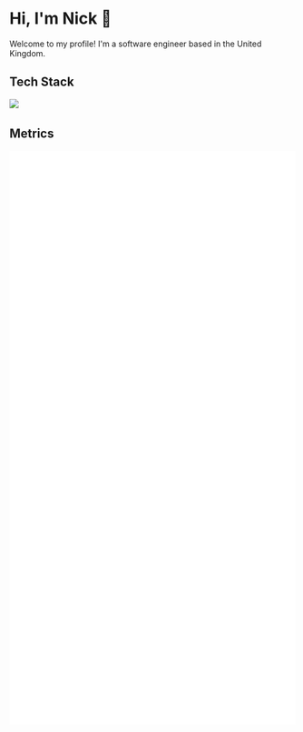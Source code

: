 # Hi, I'm Nick 🌱
Welcome to my profile! I'm a software engineer based in the United Kingdom.

## Tech Stack
![](https://skillicons.dev/icons?perline=7&i=js,ts,rust,mongodb,prisma,git,bun,nodejs,html,css,docker,sentry,jest,sqlite)

## Metrics
<picture><img src="/github-metrics.svg" alt="Metrics" draggable="false"></picture>
